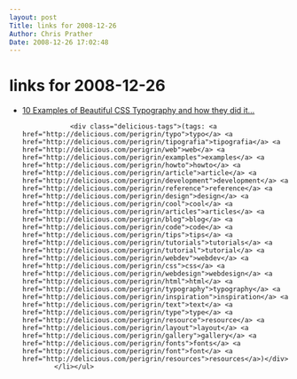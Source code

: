 ```yaml
---
layout: post
Title: links for 2008-12-26  
Author: Chris Prather
Date: 2008-12-26 17:02:48
---
```


# links for 2008-12-26
<ul class="delicious"><li>
                <div class="delicious-link"><a href="http://www.3point7designs.com/blog/2008/06/02/10-examples-of-beautiful-css-typography-and-how-they-did-it/">10 Examples of Beautiful CSS Typography and how they did it...</a></div>
                
                <div class="delicious-tags">(tags: <a href="http://delicious.com/perigrin/typo">typo</a> <a href="http://delicious.com/perigrin/tipografia">tipografia</a> <a href="http://delicious.com/perigrin/web">web</a> <a href="http://delicious.com/perigrin/examples">examples</a> <a href="http://delicious.com/perigrin/howto">howto</a> <a href="http://delicious.com/perigrin/article">article</a> <a href="http://delicious.com/perigrin/development">development</a> <a href="http://delicious.com/perigrin/reference">reference</a> <a href="http://delicious.com/perigrin/design">design</a> <a href="http://delicious.com/perigrin/cool">cool</a> <a href="http://delicious.com/perigrin/articles">articles</a> <a href="http://delicious.com/perigrin/blog">blog</a> <a href="http://delicious.com/perigrin/code">code</a> <a href="http://delicious.com/perigrin/tips">tips</a> <a href="http://delicious.com/perigrin/tutorials">tutorials</a> <a href="http://delicious.com/perigrin/tutorial">tutorial</a> <a href="http://delicious.com/perigrin/webdev">webdev</a> <a href="http://delicious.com/perigrin/css">css</a> <a href="http://delicious.com/perigrin/webdesign">webdesign</a> <a href="http://delicious.com/perigrin/html">html</a> <a href="http://delicious.com/perigrin/typography">typography</a> <a href="http://delicious.com/perigrin/inspiration">inspiration</a> <a href="http://delicious.com/perigrin/text">text</a> <a href="http://delicious.com/perigrin/type">type</a> <a href="http://delicious.com/perigrin/resource">resource</a> <a href="http://delicious.com/perigrin/layout">layout</a> <a href="http://delicious.com/perigrin/gallery">gallery</a> <a href="http://delicious.com/perigrin/fonts">fonts</a> <a href="http://delicious.com/perigrin/font">font</a> <a href="http://delicious.com/perigrin/resources">resources</a>)</div>
            </li></ul>
